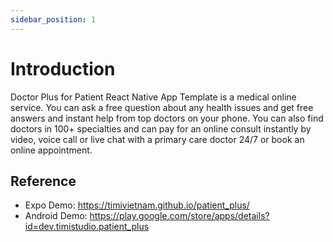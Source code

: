 ```yaml
---
sidebar_position: 1
---
```


# Introduction

Doctor Plus for Patient React Native App Template is a medical online service. You can ask a free question about any health issues and get free answers and instant help from top doctors on your phone. You can also find doctors in 100+ specialties and can pay for an online consult instantly by video, voice call or live chat with a primary care doctor 24/7 or book an online appointment.

## Reference

- Expo Demo: https://timivietnam.github.io/patient_plus/
- Android Demo: https://play.google.com/store/apps/details?id=dev.timistudio.patient_plus
